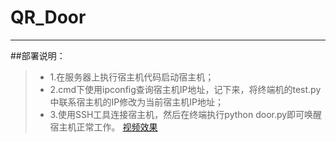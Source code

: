 # QR_Door

------

##部署说明：
> * 1.在服务器上执行宿主机代码启动宿主机；
> * 2.cmd下使用ipconfig查询宿主机IP地址，记下来，将终端机的test.py中联系宿主机的IP修改为当前宿主机IP地址；
> * 3.使用SSH工具连接宿主机，然后在终端执行python door.py即可唤醒宿主机正常工作。
 [视频效果](https://www.bilibili.com/video/av24135476/)

